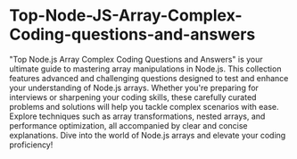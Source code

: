 # Top-Node-JS-Array-Complex-Coding-questions-and-answers
  "Top Node.js Array Complex Coding Questions and Answers" is your ultimate guide to mastering array manipulations in Node.js. This collection features advanced and challenging questions designed to test and enhance your understanding of Node.js arrays. Whether you're preparing for interviews or sharpening your coding skills, these carefully curated problems and solutions will help you tackle complex scenarios with ease. Explore techniques such as array transformations, nested arrays, and performance optimization, all accompanied by clear and concise explanations. Dive into the world of Node.js arrays and elevate your coding proficiency!
